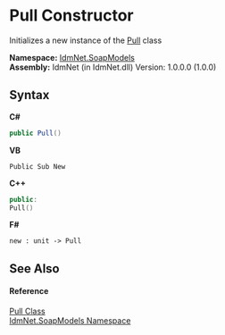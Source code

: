 # Pull Constructor 
 

Initializes a new instance of the <a href="T_IdmNet_SoapModels_Pull">Pull</a> class

**Namespace:**&nbsp;<a href="N_IdmNet_SoapModels">IdmNet.SoapModels</a><br />**Assembly:**&nbsp;IdmNet (in IdmNet.dll) Version: 1.0.0.0 (1.0.0)

## Syntax

**C#**<br />
``` C#
public Pull()
```

**VB**<br />
``` VB
Public Sub New
```

**C++**<br />
``` C++
public:
Pull()
```

**F#**<br />
``` F#
new : unit -> Pull
```


## See Also


#### Reference
<a href="T_IdmNet_SoapModels_Pull">Pull Class</a><br /><a href="N_IdmNet_SoapModels">IdmNet.SoapModels Namespace</a><br />